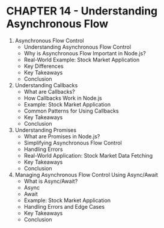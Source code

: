 # CHAPTER 14 - Understanding Asynchronous Flow
1. Asynchronous Flow Control
    - Understanding Asynchronous Flow Control
    - Why is Asynchronous Flow Important in Node.js?
    - Real-World Example: Stock Market Application
    - Key Differences
    - Key Takeaways
    - Conclusion
2. Understanding Callbacks
    - What are Callbacks?
    - How Callbacks Work in Node.js
    - Example: Stock Market Application
    - Common Patterns for Using Callbacks
    - Key Takeaways
    - Conclusion
3. Understanding Promises
    - What are Promises in Node.js?
    - Simplifying Asynchronous Flow Control
    - Handling Errors
    - Real-World Application: Stock Market Data Fetching
    - Key Takeaways
    - Conclusion
4. Managing Asynchronous Flow Control Using Async/Await
    - What is Async/Await?
    - Async
    - Await
    - Example: Stock Market Application
    - Handling Errors and Edge Cases
    - Key Takeaways
    - Conclusion

